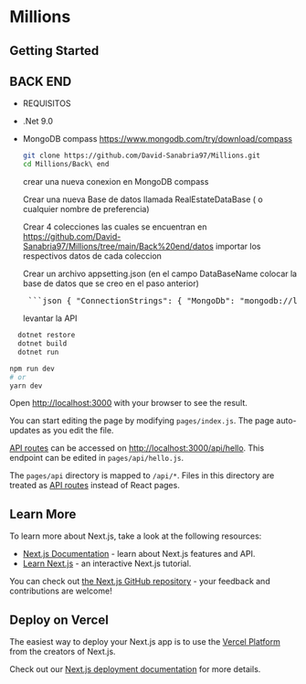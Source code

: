 # Millions


## Getting Started

## BACK END

- REQUISITOS

- .Net 9.0
- MongoDB compass   https://www.mongodb.com/try/download/compass

  ```bash
  git clone https://github.com/David-Sanabria97/Millions.git
  cd Millions/Back\ end
  
  ```

  crear una nueva conexion en MongoDB compass

  Crear una nueva Base de datos llamada RealEstateDataBase ( o cualquier nombre de preferencia)

  Crear 4 colecciones las cuales se encuentran en https://github.com/David-Sanabria97/Millions/tree/main/Back%20end/datos  importar los respectivos datos de cada coleccion

  Crear un archivo appsetting.json (en el campo DataBaseName colocar la base de datos que se creo en el paso anterior)

   <pre> ```json { "ConnectionStrings": { "MongoDb": "mongodb://localhost:27017" }, "DatabaseSettings": { "DatabaseName": "RealEstateDb", "Collections": { "Properties": "Properties", "PropertiesImages": "PropertiesImages", "Owners": "Owners", "PropertyTraces": "PropertyTraces" } }, "Logging": { "LogLevel": { "Default": "Information", "Microsoft.AspNetCore": "Warning" } }, "AllowedHosts": "*" } ``` </pre>

  levantar la API

```bash
  dotnet restore
  dotnet build
  dotnet run
```


```bash
npm run dev
# or
yarn dev
```

Open [http://localhost:3000](http://localhost:3000) with your browser to see the result.

You can start editing the page by modifying `pages/index.js`. The page auto-updates as you edit the file.

[API routes](https://nextjs.org/docs/api-routes/introduction) can be accessed on [http://localhost:3000/api/hello](http://localhost:3000/api/hello). This endpoint can be edited in `pages/api/hello.js`.

The `pages/api` directory is mapped to `/api/*`. Files in this directory are treated as [API routes](https://nextjs.org/docs/api-routes/introduction) instead of React pages.

## Learn More

To learn more about Next.js, take a look at the following resources:

- [Next.js Documentation](https://nextjs.org/docs) - learn about Next.js features and API.
- [Learn Next.js](https://nextjs.org/learn) - an interactive Next.js tutorial.

You can check out [the Next.js GitHub repository](https://github.com/vercel/next.js/) - your feedback and contributions are welcome!

## Deploy on Vercel

The easiest way to deploy your Next.js app is to use the [Vercel Platform](https://vercel.com/new?utm_medium=default-template&filter=next.js&utm_source=create-next-app&utm_campaign=create-next-app-readme) from the creators of Next.js.

Check out our [Next.js deployment documentation](https://nextjs.org/docs/deployment) for more details.
